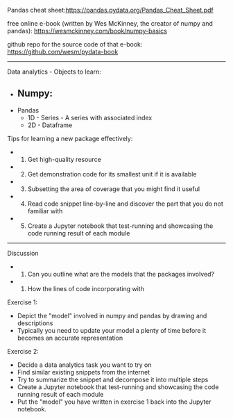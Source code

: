 Pandas cheat sheet:https://pandas.pydata.org/Pandas_Cheat_Sheet.pdf

free online e-book (written by Wes McKinney, the creator of numpy and pandas): https://wesmckinney.com/book/numpy-basics

github repo for the source code of that e-book: https://github.com/wesm/pydata-book

---


Data analytics - Objects to learn:
- Numpy:
	- 
- Pandas
	- 1D - Series - A series with associated index
	- 2D - Dataframe

Tips for learning a new package effectively:
- 1. Get high-quality resource
- 2. Get demonstration code for its smallest unit if it is available 
- 3. Subsetting the area of coverage that you might find it useful
- 4. Read code snippet line-by-line and discover the part that you do not familiar with
- 5. Create a Jupyter notebook that test-running and showcasing the code running result of each module

---

Discussion
- 1. Can you outline what are the models that the packages involved? 
- 1. How the lines of code incorporating with 

Exercise 1: 
- Depict the "model" involved in numpy and pandas by drawing and descriptions
- Typically you need to update your model a plenty of time before it becomes an accurate representation

Exercise 2: 
- Decide a data analytics task you want to try on
- Find similar existing snippets from the internet
- Try to summarize the snippet and decompose it into multiple steps
- Create a Jupyter notebook that test-running and showcasing the code running result of each module
- Put the "model" you have written in exercise 1 back into the Jupyter notebook. 